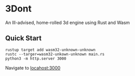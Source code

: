 # 3Dont
An Ill-advised, home-rolled 3d engine using Rust and Wasm

## Quick Start
```
rustup target add wasm32-unknown-unknown
rustc --targer=wasm32-unkown-unknown main.rs
python3 -m http.server 3000
```

Navigate to [locahost:3000](http://localhost:3000)
